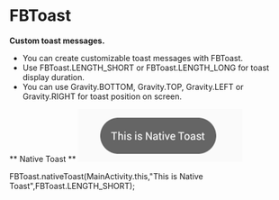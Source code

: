 # FBToast
**Custom toast messages.**
- You can create customizable toast messages with FBToast.
- Use FBToast.LENGTH_SHORT or FBToast.LENGTH_LONG for toast display duration.
- You can use Gravity.BOTTOM, Gravity.TOP, Gravity.LEFT or Gravity.RIGHT for toast position on screen.

** Native Toast **
![alt text](https://github.com/NaimishTrivedi/FBToast/blob/master/nativetoast.png)

 FBToast.nativeToast(MainActivity.this,"This is Native Toast",FBToast.LENGTH_SHORT);
